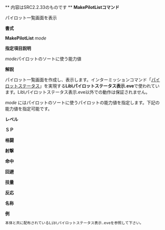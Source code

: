 ** 内容はSRC2.2.33のものです **
**MakePilotListコマンド**

パイロット一覧画面を表示

**書式**

**MakePilotList** *mode*

**指定項目説明**

*mode*パイロットのソートに使う能力値

**解説**

パイロット一覧画面を作成し、表示します。インターミッションコマンド「[パイロットステータス](パイロットステータス.md)」を実現する**Lib\パイロットステータス表示.eve**で使われています。Lib\パイロットステータス表示.eve以外での動作は保証されません。

*mode* にはパイロットのソートに使うパイロットの能力値を指定します。下記の能力値を指定可能です。

**レベル**

**ＳＰ**

**格闘**

**射撃**

**命中**

**回避**

**技量**

**反応**

**名称**

**例**
```sh
本体と共に配布されているLib\パイロットステータス表示.eveを参照して下さい。
```

